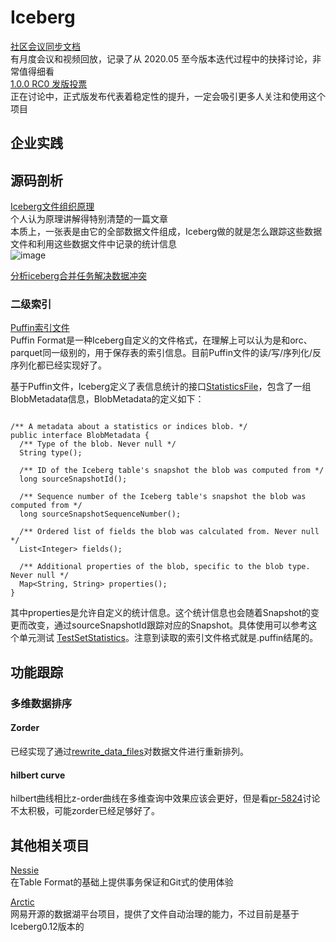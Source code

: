 # Iceberg

[社区会议同步文档](https://docs.google.com/document/d/1YuGhUdukLP5gGiqCbk0A5_Wifqe2CZWgOd3TbhY3UQg/edit)  
有月度会议和视频回放，记录了从 2020.05 至今版本迭代过程中的抉择讨论，非常值得细看  
[1.0.0 RC0 发版投票](https://lists.apache.org/thread/cr53bdjssovscf79wzhjck9cqs7pt6y3)    
正在讨论中，正式版发布代表着稳定性的提升，一定会吸引更多人关注和使用这个项目  

## 企业实践

## 源码剖析

[Iceberg文件组织原理](https://mp.weixin.qq.com/s/QE-odbd5O2LBFg3RU1gJPQ)  
个人认为原理讲解得特别清楚的一篇文章   
本质上，一张表是由它的全部数据文件组成，Iceberg做的就是怎么跟踪这些数据文件和利用这些数据文件中记录的统计信息   
![image](https://user-images.githubusercontent.com/38547014/194792347-94c3a321-c3a5-4e6d-b641-5f8e829a3b62.png)  
 
[分析iceberg合并任务解决数据冲突](https://zhuanlan.zhihu.com/p/506740221)  

### 二级索引
[Puffin索引文件](https://iceberg.apache.org/puffin-spec/)  
Puffin Format是一种Iceberg自定义的文件格式，在理解上可以认为是和orc、parquet同一级别的，用于保存表的索引信息。目前Puffin文件的读/写/序列化/反序列化都已经实现好了。  

基于Puffin文件，Iceberg定义了表信息统计的接口[StatisticsFile](https://github.com/apache/iceberg/blob/master/api/src/main/java/org/apache/iceberg/StatisticsFile.java)，包含了一组BlobMetadata信息，BlobMetadata的定义如下：
```

/** A metadata about a statistics or indices blob. */
public interface BlobMetadata {
  /** Type of the blob. Never null */
  String type();

  /** ID of the Iceberg table's snapshot the blob was computed from */
  long sourceSnapshotId();

  /** Sequence number of the Iceberg table's snapshot the blob was computed from */
  long sourceSnapshotSequenceNumber();

  /** Ordered list of fields the blob was calculated from. Never null */
  List<Integer> fields();

  /** Additional properties of the blob, specific to the blob type. Never null */
  Map<String, String> properties();
}

```
其中properties是允许自定义的统计信息。这个统计信息也会随着Snapshot的变更而改变，通过sourceSnapshotId跟踪对应的Snapshot。具体使用可以参考这个单元测试
[TestSetStatistics](https://github.com/apache/iceberg/blob/master/core/src/test/java/org/apache/iceberg/TestSetStatistics.java)。注意到读取的索引文件格式就是.puffin结尾的。  

## 功能跟踪

### 多维数据排序
#### Zorder
已经实现了通过[rewrite_data_files](https://iceberg.apache.org/docs/latest/spark-procedures/#rewrite_data_files)对数据文件进行重新排列。  
#### hilbert curve
hilbert曲线相比z-order曲线在多维查询中效果应该会更好，但是看[pr-5824](https://github.com/apache/iceberg/pull/5824)讨论不太积极，可能zorder已经足够好了。  

## 其他相关项目
[Nessie](https://github.com/projectnessie/nessie)    
在Table Format的基础上提供事务保证和Git式的使用体验

[Arctic](https://github.com/NetEase/arctic)  
网易开源的数据湖平台项目，提供了文件自动治理的能力，不过目前是基于Iceberg0.12版本的
